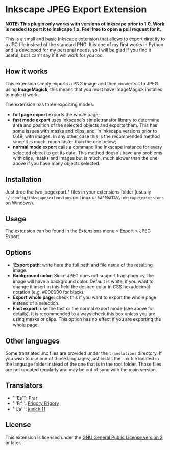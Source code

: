 Inkscape JPEG Export Extension
===============================

**NOTE: This plugin only works with versions of inkscape prior to 1.0. Work is needed to port it to Inskcape 1.x. Feel free to open a pull request for it.**

This is a small and basic [Inkscape](http://inkscape.org) extension that allows to export directly to a JPG file instead of the standard PNG. It is one of my first works in Python and is developed for my personal needs, so I will be glad if you find it useful, but I can't say if it will work for you too.

How it works
-------------

This extension simply exports a PNG image and then converts it to JPEG using **ImageMagick**; this means that you must have ImageMagick installed to make it work.

The extension has three exporting modes:
* **full page export** exports the whole page;
* **fast mode export** uses Inkscape's simpletransfor library to determine area and position of the selected objects and exports them. This has some issues with masks and clips, and, in Inkscape versions prior to 0.49, with images. In any other case this is the recommended method since it is much, much faster than the one below;
* **normal mode export** calls a command line Inkscape instance for every selected object to get its data. This method doesn't have any problems with clips, masks and images but is much, much slower than the one above if you have many objects selected.

Installation
------------

Just drop the two jpegexport.* files in your extensions folder (usually `~/.config/inkscape/extensions` on Linux or `%APPDATA%\inkscape\extensions` on Windows).

Usage
-----

The extension can be found in the Extensions menu > Export > JPEG Export.

Options
-------

* '**Export path**: write here the full path and file name of the resulting image.
* **Background color**: Since JPEG does not support transparency, the image will have a background color. Default is white, if you want to change it insert in this field the desired color in CSS hexadecimal notation (e.g. #000000 for black).
* **Export whole page**: check this if you want to export the whole page instead of a selection.
* **Fast export**: use the fast or the normal export mode (see above for details). It is recommended to always check this box unless you are using masks or clips. This option has no effect if you are exporting the whole page.

Other languages
----------------

Some translated .inx files are provided under the `translations` directory. If you wish to use one of those languages, just install the .inx file located in the language folder instead of the one that is in the root folder. Those files are not updated regularly and may be out of sync with the main version.

Translators
-----------

* '''Es''': Prar
* '''Fr''': [Frigory Frigory](https://inkscape.org/fr/~)
* '''Ja''': [junichi11](https://github.com/junichi11)

License
-------

This extension is licensed under the [GNU General Public License version 3](https://www.gnu.org/licenses/gpl-3.0.en.html) or later.
